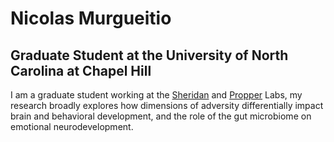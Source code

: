 
#                                         **Nicolas Murgueitio**
##               **Graduate Student at the University of North Carolina at Chapel Hill**

I am a graduate student working at the [Sheridan](https://circlelab.unc.edu/) and [Propper](https://beelab.web.unc.edu/) Labs, my research broadly explores how dimensions of adversity differentially impact brain and behavioral development, and the role of the gut microbiome on emotional neurodevelopment. 

